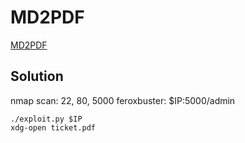 # MD2PDF

[MD2PDF](https://tryhackme.com/room/)

## Solution

nmap scan: 22, 80, 5000
feroxbuster: $IP:5000/admin

```console
./exploit.py $IP
xdg-open ticket.pdf
```
